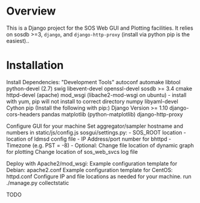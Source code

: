 Overview
========

This is a Django project for the SOS Web GUI and Plotting facilities. 
It relies on sosdb >=3, `django`, and `django-http-proxy` (install
via python pip is the easiest)..

Installation
============
Install Dependencies:
    "Development Tools"
    autoconf
    automake
    libtool
    python-devel (2.7)
    swig
    libevent-devel
    openssl-devel
    sosdb >= 3.4
    cmake
    httpd-devel (apache)
    mod_wsgi (libache2-mod-wsgi on ubuntu) - install with yum, pip will not install to correct directory
    numpy
    libyaml-devel
    Cython
    pip (Install the following with pip:)
	Django Version >= 1.10
	django-cors-headers
	pandas
	matplotlib (python-matplotlib)
	django-http-proxy

Configure GUI for your machine
    Set aggregator/sampler hostname and numbers in static/js/config.js
    sosgui/settings.py:
        - SOS_ROOT location
		- location of ldmsd config file
		- IP Address/port number for bhttpd
		- Timezone (e.g. PST = -8)
		- Optional:
			Change file location of dynamic graph for plotting
			Change location of sos_web_svcs log file
    
Deploy with Apache2/mod_wsgi:
    Example configuration template for Debian:
        apache2.conf
    Example configuration template for CentOS:
        httpd.conf
    Configure IP and file locations as needed for your machine.
    run ./manage.py collectstatic
     


TODO
